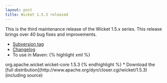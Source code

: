 ```yaml
---
layout: post
title: Wicket 1.5.3 released
---
```


This is the third maintenance release of the Wicket 1.5.x series. This release brings over 40 bug fixes and improvements.

* [Subversion tag](http://svn.apache.org/repos/asf/wicket/releases/wicket-1.5.3)
* [Changelog](https://issues.apache.org/jira/secure/ReleaseNote.jspa?projectId=12310561&version=12318550)
* To use in Maven:
{% highlight xml %}
<dependency>
    <groupId>org.apache.wicket</groupId>
    <artifactId>wicket-core</artifactId>
    <version>1.5.3</version>
</dependency>
{% endhighlight %}
* Download the [full distribution](http://www.apache.org/dyn/closer.cgi/wicket/1.5.3) (including source)
